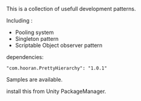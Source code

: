 This is a collection of usefull development patterns.

Including : 

 - Pooling system
 - Singleton pattern
 - Scriptable Object observer pattern

 dependencies:

    "com.hooran.PrettyHierarchy": "1.0.1"

Samples are available.

install this from Unity PackageManager.
